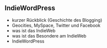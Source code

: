 ## IndieWordPress

* kurzer Rückblick (Geschichte des Blogging)
* Geocities, MySpace, Twitter und Facebook
* was ist das IndieWeb
* was ist das Besondere am IndieWeb
* IndieWordPress
